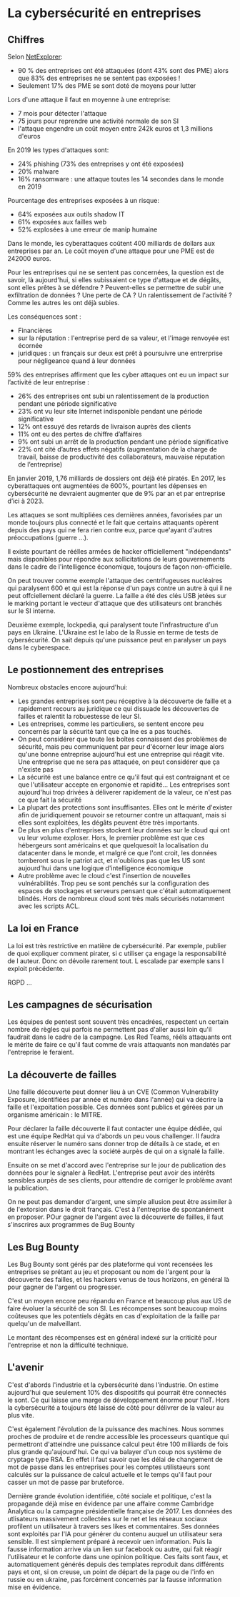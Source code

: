 # La cybersécurité en entreprises

## Chiffres
Selon [NetExplorer](https://www.netexplorer.fr/blog/cyber-securite-2019-en-chiffres):
* 90 % des entreprises ont été attaquées (dont 43% sont des PME) alors que 83% des entreprises ne se sentent pas exposées !
* Seulement 17% des PME se sont doté de moyens pour lutter

Lors d'une attaque il faut en moyenne à une entreprise:
* 7 mois pour détecter l'attaque
* 75 jours pour reprendre une activité normale de son SI
* l'attaque engendre un coût moyen entre 242k euros et  1,3 millions d'euros

En 2019 les types d'attaques sont:
* 24% phishing (73% des entreprises y ont été exposées)
* 20% malware
* 16% ransomware : une attaque toutes les 14 secondes dans le monde en 2019

Pourcentage des entreprises exposées à un risque:
* 64% exposées aux outils shadow IT
* 61% exposées aux failles web
* 52% explosées à une erreur de manip humaine

Dans le monde, les cyberattaques coûtent 400 milliards de dollars aux entreprises par an. Le coût moyen d'une attaque pour une PME est de 242000 euros.

Pour les entreprises qui ne se sentent pas concernées, la question est de savoir, là aujourd'hui, si elles subissaient ce type d'attaque et de dégâts, sont elles prêtes à se défendre ? Peuvent-elles se permettre de subir une exfiltration de données ? Une perte de CA ? Un ralentissement de l'activité ? Comme les autres les ont déjà subies.

Les conséquences sont :
* Financières 
* sur la réputation : l'entreprise perd de sa valeur, et l'image renvoyée est écornée
* juridiques : un français sur deux est prêt à poursuivre une entrerprise pour négligeance quand à leur données

59% des entreprises  affirment que les cyber attaques ont eu un impact sur l’activité de leur entreprise :
* 26% des entreprises ont subi un ralentissement de la production pendant une période significative
* 23% ont vu leur site Internet indisponible pendant une période significative
* 12% ont essuyé des retards de livraison auprès des clients
* 11% ont eu des pertes de chiffre d’affaires
* 9% ont subi un arrêt de la production pendant une période significative
* 22% ont cité d’autres effets négatifs (augmentation de la charge de travail, baisse de productivité des collaborateurs, mauvaise réputation de l’entreprise)

En janvier 2019, 1,76 milliards de dossiers ont déjà été piratés.
En 2017, les cyberattaques ont augmentées de 600%, pourtant les dépenses en cybersécurité ne devraient augmenter que de 9% par an et par entreprise d’ici à 2023.

Les attaques se sont multipliées ces dernières années, favorisées par un monde toujours plus connecté et le fait que certains attaquants opèrent depuis des pays qui ne fera rien contre eux, parce que'ayant d'autres préoccupations (guerre ...).

Il existe pourtant de réélles armées de hacker officiellement "indépendants" mais disponibles pour répondre aux sollicitations de leurs gouvernements dans le cadre de l'intelligence économique, toujours de façon non-officielle.

On peut trouver comme exemple l'attaque des centrifugeuses nucléaires qui paralysent 600 et qui est la réponse d'un pays contre un autre à qui il ne peut offciellement déclaré la guerre. La faille a été des clés USB jetées sur le marking portant le vecteur d'attaque que des utilisateurs ont branchés sur le SI interne.

Deuxième exemple, lockpedia, qui paralysent toute l'infrastructure d'un pays en Ukraine. L'Ukraine est le labo de la Russie en terme de tests de cybersécurité. On sait depuis qu'une puissance peut en paralyser un pays dans le cyberespace.

## Le postionnement des entreprises
Nombreux obstacles encore aujourd'hui:
* Les grandes entreprises sont peu réceptive à la découverte de faille et a rapidement recours au juridique ce qui dissuade les découvertes de failles et ralentit la robuestesse de leur SI.
* Les entreprises, comme les particuliers, se sentent encore peu concernés par la sécurité tant que ça lne es a pas touchés.
* On peut considérer que toute les boîtes connaissent des problèmes de sécurité, mais peu communiquent par peur d'écorner leur image alors qu'une bonne entreprise aujourd'hui est une entreprise qui réagit vite. Une entreprise que ne sera pas attaquée, on peut considérer que ça n'existe pas
* La sécurité est une balance entre ce qu'il faut qui est contraignant et ce que l'utilisateur accepte en ergonomie et rapidité... Les entreprises sont aujourd'hui trop drivées à déliverer rapidement de la valeur, ce n'est pas ce que fait la sécurité
* La plupart des protections sont insuffisantes. Elles ont le mérite d'exister afin de juridiquement pouvoir se retourner contre un attaquant, mais si elles sont exploitées, les dégâts peuvent être très importants.
* De plus en plus d'entreprises stockent leur données sur le cloud qui ont vu leur volume exploser. Hors, le premier problème est que ces hébergeurs sont américains et que quelquesoit la localisation du datacenter dans le monde, et malgré ce que l'ont croit, les données tomberont sous le patriot act, et n'oublions pas que les US sont aujourd'hui dans une logique d'intelligence économique
* Autre problème avec le cloud c'est l'insertion de nouvelles vulnérabilités. Trop peu se sont penchés sur la configuration des espaces de stockages et serveurs pensant que c'était automatiquement blindés. Hors de nombreux cloud sont très mals sécurisés notamment avec les scripts ACL.

## La loi en France
La loi est très restrictive en matière de cybersécurité. Par exemple, publier de quoi expliquer comment pirater, si c utiliser ça engage la responsabilité de l auteur. Donc on dévoile rarement tout. L escalade par exemple sans l exploit précédente.

RGPD ...

## Les campagnes de sécurisation
Les équipes de pentest sont souvent très encadrées, respectent un certain nombre de règles qui parfois ne permettent pas d'aller aussi loin qu'il faudrait dans le cadre de la campagne. Les Red Teams, rééls attaquants ont le mérite de faire ce qu'il faut comme de vrais attaquants non mandatés par l'entreprise le feraient.

## La découverte de failles
Une faille découverte peut donner lieu à un CVE (Common Vulnerability Exposure, identifiées par année et numéro dans l'année) qui va décrire la faille et l'expoitation possible. Ces données sont publics et gérées par un organisme américain : le MITRE.

Pour déclarer la faille découverte il faut contacter une équipe dédiée, qui est une équipe RedHat qui va d'abords un peu vous challenger. Il faudra ensuite réserver le numéro sans donner trop de détails à ce stade, et en montrant les échanges avec la société aurpès de qui on a signalé la faille.

Ensuite on se met d'accord avec l'entreprise sur le jour de publication des données pour le signaler à RedHat. L'entreprise peut avoir des intérêts sensibles aurpès de ses clients, pour attendre de corriger le problème avant la publication.

On ne peut pas demander d'argent, une simple allusion peut être assimiler à de l'extorsion dans le droit français. C'est à l'entreprise de spontanément en proposer. POur gagner de l'argent avec la découverte de failles, il faut s'inscrires aux programmes de Bug Bounty

## Les Bug Bounty
Les Bug Bounty sont gérés par des plateforme qui vont recensées les entreprises se prétant au jeu et proposant ou nom de l'argent pour la découverte des failles, et les hackers venus de tous horizons, en général là pour gagner de l'argent ou progresser.

C'est un moyen encore peu répandu en France et beaucoup plus aux US de faire évoluer la sécurité de son SI. Les récompenses sont beaucoup moins coûteuses que les potentiels dégâts en cas d'exploitation de la faille par quelqu'un de malveillant.

Le montant des récompenses est en général indexé sur la criticité pour l'entreprise et non la difficulté technique.

## L'avenir
C'est d'abords l'industrie et la cybersécurité dans l'industrie. On estime aujourd'hui que seulement 10% des dispositifs qui pourrait être connectés le sont. Ce qui laisse une marge de développement énorme pour l'IoT. Hors la cybersécurité a toujours été laissé de côté pour délivrer de la valeur au plus vite.

C'est également l'évolution de la puissance des machines. Nous sommes proches de produire et de rendre accessible les processeurs quantique qui permettront d'atteindre une puissance calcul peut être 100 milliards de fois plus grande qu'aujourd'hui. Ce qui va balayer d'un coup nos système de cryptage type RSA. En effet il faut savoir que les délai de changement de mot de passe dans les entreprises pour les comptes utilistaeurs sont calculés sur la puissance de calcul actuelle et le temps qu'il faut pour casser un mot de passe par bruteforce.

Dernière grande évolution identifiée, côté sociale et politique, c'est la propagande déjà mise en évidence par une affaire comme Cambridge Analytica ou la campagne présidentielle française de 2017. Les données des utlisateurs massivement collectées sur le net et les réseaux sociaux profilent un utilisateur à travers ses likes et commentaires. Ses données sont exploités par l'IA pour générer du contenu auquel un utilisateur sera sensible. Il est simplement préparé à recevoir uen information. Puis la fausse information arrive via un lien sur facebook ou autre, qui fait réagir l'utilisateur et le conforte dans une opinion politique. Ces faits sont faux, et automatiquement générés depuis des templates reproduit dans différents pays et ont, si on creuse, un point de départ de la page ou de l'info en russie ou en ukraine, pas forcément concernés par la fausse information mise en évidence.